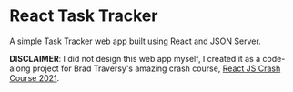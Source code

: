# React Task Tracker

A simple Task Tracker web app built using React and JSON Server. 

**DISCLAIMER**: I did not design this web app myself, I created it as a code-along project for Brad Traversy's amazing crash course, [React JS Crash Course 2021](https://www.youtube.com/watch?v=w7ejDZ8SWv8).
